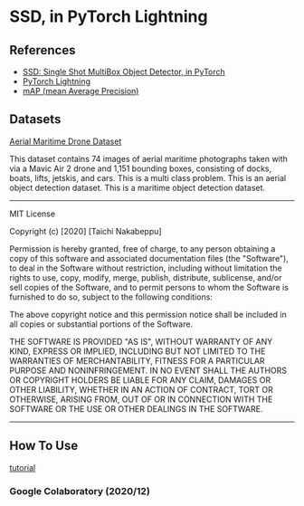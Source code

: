 # SSD, in PyTorch Lightning


## References

- [SSD: Single Shot MultiBox Object Detector, in PyTorch](https://github.com/amdegroot/ssd.pytorch)
- [PyTorch Lightning](https://github.com/PyTorchLightning/pytorch-lightning)
- [mAP (mean Average Precision)](https://github.com/Cartucho/mAP)

## Datasets

[Aerial Maritime Drone Dataset](https://public.roboflow.com/object-detection/aerial-maritime)

This dataset contains 74 images of aerial maritime photographs taken with via a Mavic Air 2 drone and 1,151 bounding boxes, consisting of docks, boats, lifts, jetskis, and cars. This is a multi class problem. This is an aerial object detection dataset. This is a maritime object detection dataset.

---
MIT License

Copyright (c) [2020] [Taichi Nakabeppu]

Permission is hereby granted, free of charge, to any person obtaining a copy
of this software and associated documentation files (the "Software"), to deal
in the Software without restriction, including without limitation the rights
to use, copy, modify, merge, publish, distribute, sublicense, and/or sell
copies of the Software, and to permit persons to whom the Software is
furnished to do so, subject to the following conditions:

The above copyright notice and this permission notice shall be included in all
copies or substantial portions of the Software.

THE SOFTWARE IS PROVIDED "AS IS", WITHOUT WARRANTY OF ANY KIND, EXPRESS OR
IMPLIED, INCLUDING BUT NOT LIMITED TO THE WARRANTIES OF MERCHANTABILITY,
FITNESS FOR A PARTICULAR PURPOSE AND NONINFRINGEMENT. IN NO EVENT SHALL THE
AUTHORS OR COPYRIGHT HOLDERS BE LIABLE FOR ANY CLAIM, DAMAGES OR OTHER
LIABILITY, WHETHER IN AN ACTION OF CONTRACT, TORT OR OTHERWISE, ARISING FROM,
OUT OF OR IN CONNECTION WITH THE SOFTWARE OR THE USE OR OTHER DEALINGS IN THE
SOFTWARE.

---

## How To Use
[tutorial](https://github.com/nakabeppu/ssd_pytorch-lightning/blob/master/tutorial.ipynb)

### Google Colaboratory (2020/12)

